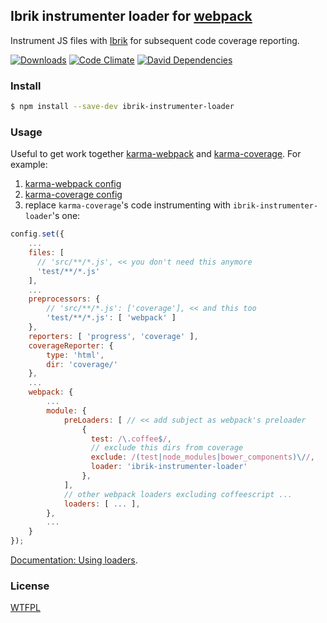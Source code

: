 ## Ibrik instrumenter loader for [webpack](https://webpack.github.io/)

Instrument JS files with [Ibrik](https://github.com/Constellation/ibrik) for subsequent code coverage reporting.

[![Downloads](http://img.shields.io/npm/dm/ibrik-instrumenter-loader.svg?style=flat-square)](https://npmjs.org/package/ibrik-instrumenter-loader) [![Code Climate](https://img.shields.io/codeclimate/github/vectart/ibrik-instrumenter-loader.svg?style=flat-square)](https://codeclimate.com/github/vectart/ibrik-instrumenter-loader) [![David Dependencies](https://david-dm.org/vectart/ibrik-instrumenter-loader.svg?style=flat-square)](https://david-dm.org/vectart/ibrik-instrumenter-loader)

### Install

```sh
$ npm install --save-dev ibrik-instrumenter-loader
```

### Usage

Useful to get work together [karma-webpack](https://github.com/webpack/karma-webpack) and [karma-coverage](https://github.com/karma-runner/karma-coverage). For example:

1. [karma-webpack config](https://github.com/webpack/karma-webpack#karma-webpack)
2. [karma-coverage config](https://github.com/karma-runner/karma-coverage#configuration)
3. replace `karma-coverage`'s code instrumenting with `ibrik-instrumenter-loader`'s one:

```javascript
config.set({
    ...
    files: [
      // 'src/**/*.js', << you don't need this anymore
      'test/**/*.js'
    ],
    ...
    preprocessors: {
        // 'src/**/*.js': ['coverage'], << and this too
        'test/**/*.js': [ 'webpack' ]
    },
    reporters: [ 'progress', 'coverage' ],
    coverageReporter: {
        type: 'html',
        dir: 'coverage/'
    },
    ...
    webpack: {
        ...
        module: {
            preLoaders: [ // << add subject as webpack's preloader
                {
                  test: /\.coffee$/,
                  // exclude this dirs from coverage
                  exclude: /(test|node_modules|bower_components)\//,
                  loader: 'ibrik-instrumenter-loader'
                },
            ],
            // other webpack loaders excluding coffeescript ...
            loaders: [ ... ],
        },
        ...
    }
});
```

[Documentation: Using loaders](https://webpack.github.io/docs/using-loaders.html).

### License
[WTFPL](http://www.wtfpl.net/wp-content/uploads/2012/12/wtfpl-strip.jpg)
